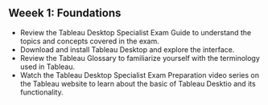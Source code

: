 ## Weeek 1: Foundations

* Review the Tableau Desktop Specialist Exam Guide to understand the topics and concepts covered in the exam.
* Download and install Tableau Desktop and explore the interface.
* Review the Tableau Glossary to familiarize yourself with the terminology used in Tableau.
* Watch the Tableau Desktop Specialist Exam Preparation video series on the Tableau website to learn about the basic of Tableau Desktio and its functionality.
